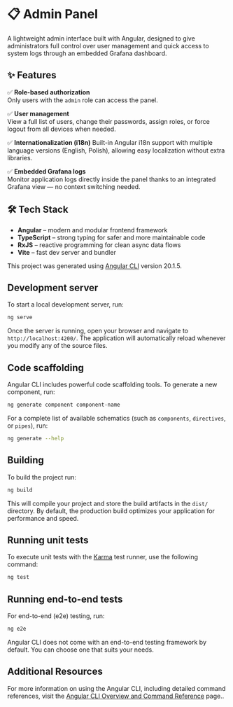 # 📋 Admin Panel

A lightweight admin interface built with Angular, designed to give administrators full control over user management and quick access to system logs through an embedded Grafana dashboard.

## ✨ Features

✅ **Role-based authorization**  
 Only users with the `admin` role can access the panel.

✅ **User management**  
 View a full list of users, change their passwords, assign roles, or force logout from all devices when needed.

✅ **Internationalization (i18n)**
 Built-in Angular i18n support with multiple language versions (English, Polish), allowing easy localization without extra libraries.

✅ **Embedded Grafana logs**  
 Monitor application logs directly inside the panel thanks to an integrated Grafana view — no context switching needed.

## 🛠 Tech Stack

- **Angular** – modern and modular frontend framework
- **TypeScript** – strong typing for safer and more maintainable code
- **RxJS** – reactive programming for clean async data flows
- **Vite** – fast dev server and bundler


This project was generated using [Angular CLI](https://github.com/angular/angular-cli) version 20.1.5.

## Development server

To start a local development server, run:

```bash
ng serve
```

Once the server is running, open your browser and navigate to `http://localhost:4200/`. The application will automatically reload whenever you modify any of the source files.

## Code scaffolding

Angular CLI includes powerful code scaffolding tools. To generate a new component, run:

```bash
ng generate component component-name
```

For a complete list of available schematics (such as `components`, `directives`, or `pipes`), run:

```bash
ng generate --help
```

## Building

To build the project run:

```bash
ng build
```

This will compile your project and store the build artifacts in the `dist/` directory. By default, the production build optimizes your application for performance and speed.

## Running unit tests

To execute unit tests with the [Karma](https://karma-runner.github.io) test runner, use the following command:

```bash
ng test
```

## Running end-to-end tests

For end-to-end (e2e) testing, run:

```bash
ng e2e
```

Angular CLI does not come with an end-to-end testing framework by default. You can choose one that suits your needs.

## Additional Resources

For more information on using the Angular CLI, including detailed command references, visit the [Angular CLI Overview and Command Reference](https://angular.dev/tools/cli) page..
